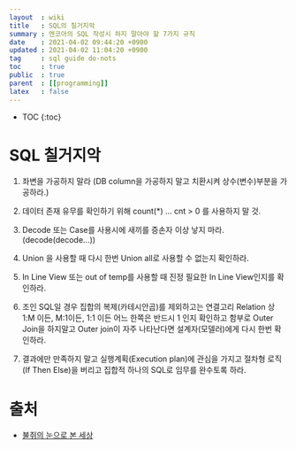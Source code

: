 ```yaml
---
layout  : wiki
title   : SQL의 칠거지악
summary : 엔코아의 SQL 작성시 하지 말아야 할 7가지 규칙
date    : 2021-04-02 09:44:20 +0900
updated : 2021-04-02 11:04:20 +0900
tag     : sql guide do-nots
toc     : true
public  : true
parent  : [[programming]]
latex   : false
---
```

* TOC
{:toc}

# SQL 칠거지악

1. 좌변을 가공하지 말라 (DB column을 가공하지 말고 치환시켜 상수(변수)부분을 가공하라.)

2. 데이터 존재 유무를 확인하기 위해 count(*) ... cnt > 0 를 사용하지 말 것.

3. Decode 또는 Case를 사용시에 새끼를 증손자 이상 낳지 마라. (decode(decode...))

4. Union 을 사용할 때 다시 한번 Union all로 사용할 수 없는지 확인하라.

5. In Line View 또는 out of temp를 사용할 때 진정 필요한 In Line View인지를 확인하라.

6. 조인 SQL일 경우 집합의 복제(카테시안곱)를 제외하고는 연결고리 Relation 상 1:M 이든, M:1이든, 1:1 이든 어느 한쪽은 반드시 1 인지 확인하고 함부로 Outer Join을 하지말고 Outer join이 자주 나타난다면 설계자(모델러)에게 다시 한번 확인하라.

7. 결과에만 만족하지 말고 실행계획(Execution plan)에 관심을 가지고 절차형 로직 (If Then Else)을 버리고 집합적 하나의 SQL로 임무를 완수토록 하라.
    
# 출처
* [불쥐의 눈으로 본 세상](https://bluejini.co.kr/25)
